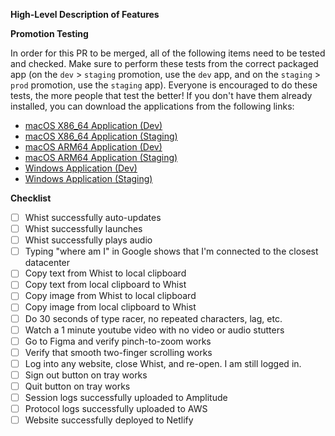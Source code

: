 **High-Level Description of Features**

**Promotion Testing**

In order for this PR to be merged, all of the following items need to be tested and checked. Make sure to perform these tests from the correct packaged app (on the `dev` > `staging` promotion, use the `dev` app, and on the `staging` > `prod` promotion, use the `staging` app). Everyone is encouraged to do these tests, the more people that test the better! If you don't have them already installed, you can download the applications from the following links:

- [macOS X86_64 Application (Dev)](https://fractal-chromium-macos-dev.s3.amazonaws.com/Whist.dmg)
- [macOS X86_64 Application (Staging)](https://fractal-chromium-macos-staging.s3.amazonaws.com/Whist.dmg)
- [macOS ARM64 Application (Dev)](https://fractal-chromium-macos-arm64-dev.s3.amazonaws.com/Whist.dmg)
- [macOS ARM64 Application (Staging)](https://fractal-chromium-macos-arm64-staging.s3.amazonaws.com/Whist.dmg)
- [Windows Application (Dev)](https://fractal-chromium-windows-dev.s3.amazonaws.com/Whist.exe)
- [Windows Application (Staging)](https://fractal-chromium-windows-staging.s3.amazonaws.com/Whist.exe)

**Checklist**

- [ ] Whist successfully auto-updates
- [ ] Whist successfully launches
- [ ] Whist successfully plays audio
- [ ] Typing "where am I" in Google shows that I'm connected to the closest datacenter
- [ ] Copy text from Whist to local clipboard
- [ ] Copy text from local clipboard to Whist
- [ ] Copy image from Whist to local clipboard
- [ ] Copy image from local clipboard to Whist
- [ ] Do 30 seconds of type racer, no repeated characters, lag, etc.
- [ ] Watch a 1 minute youtube video with no video or audio stutters
- [ ] Go to Figma and verify pinch-to-zoom works
- [ ] Verify that smooth two-finger scrolling works
- [ ] Log into any website, close Whist, and re-open. I am still logged in.
- [ ] Sign out button on tray works
- [ ] Quit button on tray works
- [ ] Session logs successfully uploaded to Amplitude
- [ ] Protocol logs successfully uploaded to AWS
- [ ] Website successfully deployed to Netlify
